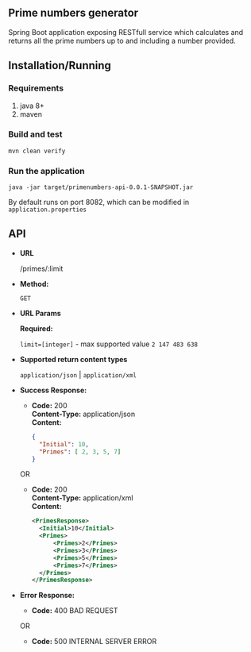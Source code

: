 ## Prime numbers generator

Spring Boot application exposing RESTfull service which calculates and returns all the prime numbers up to and including a number provided.

## Installation/Running

### Requirements
1. java 8+
2. maven

### Build and test

`mvn clean verify`

### Run the application

`java -jar target/primenumbers-api-0.0.1-SNAPSHOT.jar `

By default runs on port 8082, which can be modified in `application.properties`

## API

* **URL**

  /primes/:limit

* **Method:**

  `GET`
  
*  **URL Params**

   **Required:**
 
   `limit=[integer]` - max supported value `2 147 483 638`

* **Supported return content types**

   `application/json` | `application/xml`
 
* **Success Response:**
  
  * **Code:** 200 <br />
    **Content-Type:** application/json <br />
    **Content:** 
    
    ```json
    {
      "Initial": 10,
      "Primes": [ 2, 3, 5, 7]
    }
    ```
                  
  OR
  
    * **Code:** 200 <br />
      **Content-Type:** application/xml <br />
      **Content:** 
      
      ```xml
      <PrimesResponse>
        <Initial>10</Initial>
        <Primes>
            <Primes>2</Primes>
            <Primes>3</Primes>
            <Primes>5</Primes>
            <Primes>7</Primes>
        </Primes>
      </PrimesResponse>
      ```    
 
* **Error Response:**

  * **Code:** 400 BAD REQUEST <br />

  OR

  * **Code:** 500 INTERNAL SERVER ERROR <br />